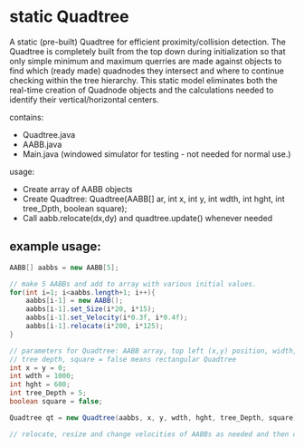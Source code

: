 # static Quadtree

A static (pre-built) Quadtree for efficient proximity/collision detection. The Quadtree is completely built from the top down during initialization so that only simple minimum and maximum querries are made against objects to find which (ready made) quadnodes they intersect and where to continue checking within the tree hierarchy. This static model eliminates both the real-time creation of Quadnode objects and the calculations needed to identify their vertical/horizontal centers. 

contains: 
- Quadtree.java
- AABB.java
- Main.java (windowed simulator for testing - not needed for normal use.)

usage:
- Create array of AABB objects
- Create Quadtree: Quadtree(AABB[] ar, int x, int y, int wdth, int hght, int tree_Dpth, boolean square);
- Call aabb.relocate(dx,dy) and quadtree.update() whenever needed

## example usage:
```java
AABB[] aabbs = new AABB[5];

// make 5 AABBs and add to array with various initial values.
for(int i=1; i<aabbs.length+1; i++){
    aabbs[i-1] = new AABB();
    aabbs[i-1].set_Size(i*20, i*15);
    aabbs[i-1].set_Velocity(i*0.3f, i*0.4f);
    aabbs[i-1].relocate(i*200, i*125);
}

// parameters for Quadtree: AABB array, top left (x,y) position, width, height,
// tree depth, square = false means rectangular Quadtree
int x = y = 0;
int wdth = 1000;
int hght = 600;
int tree_Depth = 5;
boolean square = false;

Quadtree qt = new Quadtree(aabbs, x, y, wdth, hght, tree_Depth, square);

// relocate, resize and change velocities of AABBs as needed and then call qt.update();
```
